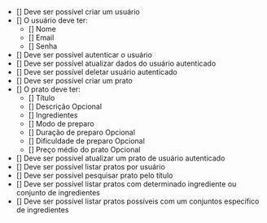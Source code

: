 - [] Deve ser possível criar um usuário
- [] O usuário deve ter:
  - [] Nome
  - [] Email
  - [] Senha
- [] Deve ser possível autenticar o usuário
- [] Deve ser possível atualizar dados do usuário autenticado
- [] Deve ser possível deletar usuário autenticado
- [] Deve ser possível criar um prato
- [] O prato deve ter:
  - [] Título
  - [] Descrição Opcional
  - [] Ingredientes
  - [] Modo de preparo
  - [] Duração de preparo Opcional
  - [] Dificuldade de preparo Opcional
  - [] Preço médio do prato Opcional
- [] Deve ser possível atualizar um prato de usuário autenticado
- [] Deve ser possível listar pratos por usuário
- [] Deve ser possível pesquisar prato pelo título
- [] Deve ser possível listar pratos com determinado ingrediente ou conjunto de ingredientes
- [] Deve ser possível listar pratos possíveis com um conjuntos específico de ingredientes